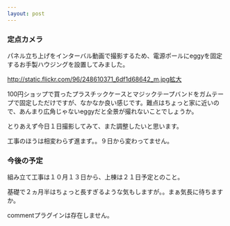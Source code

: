 ```yaml
---
layout: post
---
```

<h3>定点カメラ</h3>
<p>パネル立ち上げをインターバル動画で撮影するため、電源ポールにeggyを固定するお手製ハウジングを設置してみました。</p>
<p><a href="http://static.flickr.com/96/248610371_6df1d68642_m.jpg">http://static.flickr.com/96/248610371_6df1d68642_m.jpg</a><a href="http://flickr.com/photos/yoshimov/248610371/">拡大</a></p>
<p>100円ショップで買ったプラスチックケースとマジックテープバンドをガムテープで固定しただけですが、なかなか良い感じです。難点はちょっと家に近いので、あんまり広角じゃないeggyだと全景が撮れないことでしょうか。</p>
<p>とりあえず今日１日撮影してみて、また調整したいと思います。</p>
<p>工事のほうは相変わらず進まず。。９日から変わってません。</p>
<h3>今後の予定</h3>
<p>組み立て工事は１０月１３日から、上棟は２１日予定とのこと。</p>
<p>基礎で２ヵ月半はちょっと長すぎるような気もしますが。。まぁ気長に待ちますか。</p>
<p><span class="error">commentプラグインは存在しません。</span> </p>
